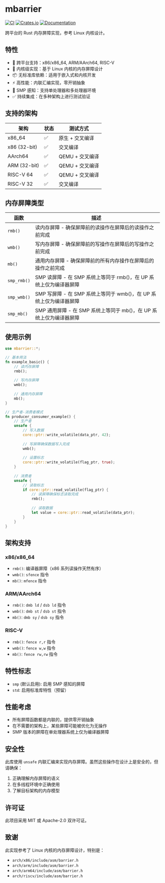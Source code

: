 # mbarrier

[![CI](https://github.com/drivercraft/mbarrier/actions/workflows/build.yml/badge.svg)](https://github.com/drivercraft/mbarrier/actions/workflows/build.yml)
[![Crates.io](https://img.shields.io/crates/v/mbarrier.svg)](https://crates.io/crates/mbarrier)
[![Documentation](https://docs.rs/mbarrier/badge.svg)](https://docs.rs/mbarrier)

跨平台的 Rust 内存屏障实现，参考 Linux 内核设计。

## 特性

- 🚀 跨平台支持：x86/x86_64, ARM/AArch64, RISC-V
- 🔧 内核级实现：基于 Linux 内核的内存屏障设计
- 📦 无标准库依赖：适用于嵌入式和内核开发
- ⚡ 高性能：内联汇编实现，零开销抽象
- 🎯 SMP 感知：支持单处理器和多处理器环境
- ✅ 持续集成：在多种架构上进行测试验证

## 支持的架构

| 架构 | 状态 | 测试方式 |
|------|------|----------|
| x86_64 | ✅ | 原生 + 交叉编译 |
| x86 (32-bit) | ✅ | 交叉编译 |
| AArch64 | ✅ | QEMU + 交叉编译 |
| ARM (32-bit) | ✅ | QEMU + 交叉编译 |
| RISC-V 64 | ✅ | QEMU + 交叉编译 |
| RISC-V 32 | ✅ | 交叉编译 |

## 内存屏障类型

| 函数 | 描述 |
|------|------|
| `rmb()` | 读内存屏障 - 确保屏障前的读操作在屏障后的读操作之前完成 |
| `wmb()` | 写内存屏障 - 确保屏障前的写操作在屏障后的写操作之前完成 |
| `mb()` | 通用内存屏障 - 确保屏障前的所有内存操作在屏障后的操作之前完成 |
| `smp_rmb()` | SMP 读屏障 - 在 SMP 系统上等同于 rmb()，在 UP 系统上仅为编译器屏障 |
| `smp_wmb()` | SMP 写屏障 - 在 SMP 系统上等同于 wmb()，在 UP 系统上仅为编译器屏障 |
| `smp_mb()` | SMP 通用屏障 - 在 SMP 系统上等同于 mb()，在 UP 系统上仅为编译器屏障 |

## 使用示例

```rust
use mbarrier::*;

// 基本用法
fn example_basic() {
    // 读内存屏障
    rmb();
    
    // 写内存屏障
    wmb();
    
    // 通用内存屏障
    mb();
}

// 生产者-消费者模式
fn producer_consumer_example() {
    // 生产者
    unsafe {
        // 写入数据
        core::ptr::write_volatile(data_ptr, 42);
        
        // 写屏障确保数据写入完成
        wmb();
        
        // 设置标志
        core::ptr::write_volatile(flag_ptr, true);
    }
    
    // 消费者
    unsafe {
        // 读取标志
        if core::ptr::read_volatile(flag_ptr) {
            // 读屏障确保标志读取完成
            rmb();
            
            // 读取数据
            let value = core::ptr::read_volatile(data_ptr);
        }
    }
}
```

## 架构支持

### x86/x86_64

- `rmb()`: 编译器屏障（x86 系列读操作天然有序）
- `wmb()`: `sfence` 指令
- `mb()`: `mfence` 指令

### ARM/AArch64

- `rmb()`: `dmb ld` / `dsb ld` 指令
- `wmb()`: `dmb st` / `dsb st` 指令
- `mb()`: `dmb sy` / `dsb sy` 指令

### RISC-V

- `rmb()`: `fence r,r` 指令
- `wmb()`: `fence w,w` 指令
- `mb()`: `fence rw,rw` 指令

## 特性标志

- `smp` (默认启用): 启用 SMP 感知的屏障
- `std`: 启用标准库特性（预留）

## 性能考虑

- 所有屏障函数都是内联的，提供零开销抽象
- 在不需要的架构上，某些屏障可能被优化为无操作
- SMP 版本的屏障在单处理器系统上仅为编译器屏障

## 安全性

此库使用 `unsafe` 内联汇编来实现内存屏障。虽然这些操作在设计上是安全的，但请确保：

1. 正确理解内存屏障的语义
2. 在多线程环境中正确使用
3. 了解目标架构的内存模型

## 许可证

此项目采用 MIT 或 Apache-2.0 双许可证。

## 致谢

此实现参考了 Linux 内核的内存屏障设计，特别是：

- `arch/x86/include/asm/barrier.h`
- `arch/arm/include/asm/barrier.h`
- `arch/arm64/include/asm/barrier.h`
- `arch/riscv/include/asm/barrier.h`
